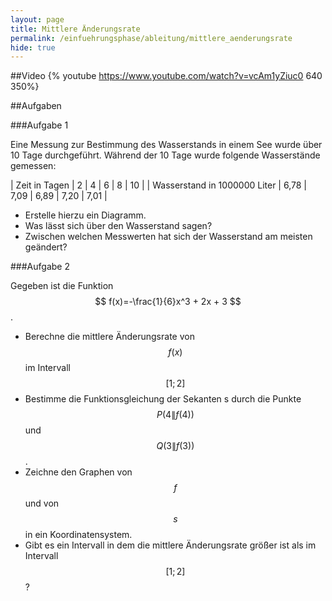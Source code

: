 ```yaml
---
layout: page
title: Mittlere Änderungsrate
permalink: /einfuehrungsphase/ableitung/mittlere_aenderungsrate
hide: true
---
```

##Video
{% youtube https://www.youtube.com/watch?v=vcAm1yZiuc0 640 350%}

##Aufgaben

###Aufgabe 1

Eine Messung zur Bestimmung des Wasserstands in einem See wurde über 10 Tage durchgeführt.
Während der 10 Tage wurde folgende Wasserstände gemessen:

| Zeit in Tagen | 2 | 4 | 6 | 8 | 10 |
| Wasserstand in 1000000 Liter | 6,78 | 7,09 | 6,89 | 7,20 | 7,01 |

* Erstelle hierzu ein Diagramm.
* Was lässt sich über den Wasserstand sagen?
* Zwischen welchen Messwerten hat sich der Wasserstand am meisten geändert?

###Aufgabe 2

Gegeben ist die Funktion $$ f(x)=-\frac{1}{6}x^3 + 2x + 3 $$.

* Berechne die mittlere Änderungsrate von $$ f(x) $$ im Intervall $$ [1;2] $$
* Bestimme die Funktionsgleichung der Sekanten s durch die Punkte $$P(4\|f(4))$$ und $$Q(3\|f(3))$$.
* Zeichne den Graphen von $$f$$ und von $$s$$ in ein Koordinatensystem.
* Gibt es ein Intervall in dem die mittlere Änderungsrate größer ist als im Intervall $$[1;2]$$?

